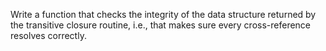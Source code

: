 Write a function that checks the integrity of the data structure returned by the transitive closure routine,
i.e.,
that makes sure every cross-reference resolves correctly.
